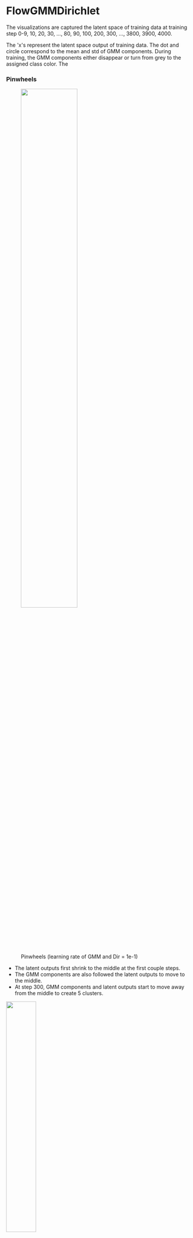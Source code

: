 # FlowGMMDirichlet

The visualizations are captured the latent space of training data at training step 0-9, 10, 20, 30, ..., 80, 90, 100, 200, 300, ..., 3800, 3900, 4000.

The 'x's represent the latent space output of training data. The dot and circle correspond to the mean and std of GMM components. During training, the GMM components either disappear or turn from grey to the assigned class color. The 

### Pinwheels

<figure>
  <img src="pinwheels_1e-1_0.gif" width="60%" height="60%">
  <figcaption> Pinwheels (learning rate of GMM and Dir = 1e-1) </figcaption>
</figure>
<ul>
  <li>The latent outputs first shrink to the middle at the first couple steps.</li>
  <li>The GMM components are also followed the latent outputs to move to the middle.</li>
  <li>At step 300, GMM components and latent outputs start to move away from the middle to create 5 clusters.</li>
</ul>

<p float="left">
    <img src="pinwheels_1e-2_0.gif" width="40%" height="40%" >
    <figcaption> Pinwheels (learning rate of GMM and Dir = 1e-2) </figcaption>
    <img src="pinwheels_1e-3_0.gif" width="40%" height="40%" >
    <figcaption> Pinwheels (learning rate of GMM and Dir = 1e-3) </figcaption>
</p>



